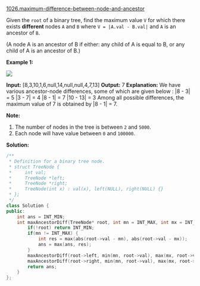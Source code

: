 [1026.maximum-difference-between-node-and-ancestor](https://leetcode.com/problems/maximum-difference-between-node-and-ancestor/)  

Given the `root` of a binary tree, find the maximum value `V` for which there exists **different** nodes `A` and `B` where `V = |A.val - B.val|` and `A` is an ancestor of `B`.

(A node A is an ancestor of B if either: any child of A is equal to B, or any child of A is an ancestor of B.)

**Example 1:**

![](https://assets.leetcode.com/uploads/2019/09/09/2whqcep.jpg)

**Input:** \[8,3,10,1,6,null,14,null,null,4,7,13\]
**Output:** 7
**Explanation:** 
We have various ancestor-node differences, some of which are given below :
|8 - 3| = 5
|3 - 7| = 4
|8 - 1| = 7
|10 - 13| = 3
Among all possible differences, the maximum value of 7 is obtained by |8 - 1| = 7.

**Note:**

1.  The number of nodes in the tree is between `2` and `5000`.
2.  Each node will have value between `0` and `100000`.  



**Solution:**  

```cpp
/**
 * Definition for a binary tree node.
 * struct TreeNode {
 *     int val;
 *     TreeNode *left;
 *     TreeNode *right;
 *     TreeNode(int x) : val(x), left(NULL), right(NULL) {}
 * };
 */
class Solution {
public:
    int ans = INT_MIN;
    int maxAncestorDiff(TreeNode* root, int mn = INT_MAX, int mx = INT_MIN) {
        if(!root) return INT_MIN;
        if(mn != INT_MAX) {
            int res = max(abs(root->val - mn), abs(root->val - mx));
            ans = max(ans, res);
        }
        maxAncestorDiff(root->left, min(mn, root->val), max(mx, root->val));
        maxAncestorDiff(root->right, min(mn, root->val), max(mx, root->val));
        return ans;
    }
};
```
      